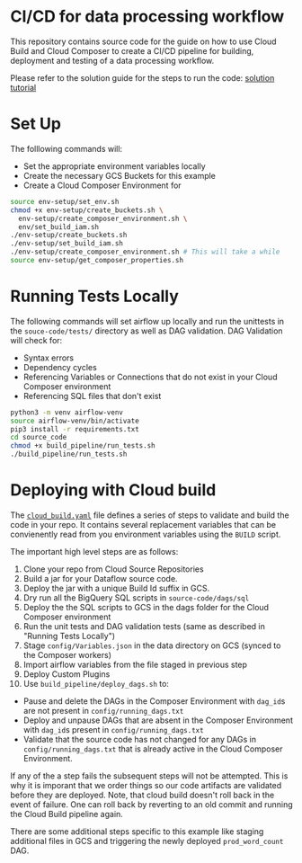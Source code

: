 # CI/CD for data processing workflow
This repository contains source code for the guide on how to use Cloud Build and
 Cloud Composer to create a CI/CD pipeline for building, deployment and testing 
of a data processing workflow.

Please refer to the solution guide for the steps to run the code: [solution
tutorial](https://cloud.google.com/solutions/cicd-pipeline-for-data-processing)

# Set Up

The folllowing commands will: 
 - Set the appropriate environment variables locally
 - Create the necessary GCS Buckets for this example
 - Create a Cloud Composer Environment for

```bash
source env-setup/set_env.sh
chmod +x env-setup/create_buckets.sh \
  env-setup/create_composer_environment.sh \
  env/set_build_iam.sh
./env-setup/create_buckets.sh
./env-setup/set_build_iam.sh
./env-setup/create_composer_environment.sh # This will take a while
source env-setup/get_composer_properties.sh

```

# Running Tests Locally

The following commands will set airflow up locally and run the unittests in the 
`souce-code/tests/` directory as well as DAG validation.
DAG Validation will check for:
 - Syntax errors
 - Dependency cycles
 - Referencing Variables or Connections that do not exist in your Cloud Composer
 environment 
 - Referencing SQL files that don't exist

```bash
python3 -m venv airflow-venv
source airflow-venv/bin/activate
pip3 install -r requirements.txt
cd source_code
chmod +x build_pipeline/run_tests.sh
./build_pipeline/run_tests.sh
```

# Deploying with Cloud build

The [`cloud_build.yaml`](cloud_build.yaml) file defines a series of steps to 
validate and build the code in your repo. It contains several replacement 
variables that can be convienently read from you environment variables using 
the `BUILD` script.

The important high level steps are as follows:
 1. Clone your repo from Cloud Source Repositories
 1. Build a jar for your Dataflow source code.  
 1. Deploy the jar with a unique Build Id suffix in GCS.
 1. Dry run all the BigQuery SQL scripts in `source-code/dags/sql`
 1. Deploy the the SQL scripts to GCS in the dags folder for the Cloud Composer 
 environment
 1. Run the unit tests and DAG validation tests (same as described in 
 "Running Tests Locally")
 1. Stage `config/Variables.json` in the data directory on GCS (synced to the 
 Composer workers)
 1. Import airflow variables from the file staged in previous step 
 1. Deploy Custom Plugins 
 1. Use `build_pipeline/deploy_dags.sh` to:
   - Pause and delete the DAGs in the Composer Environment with `dag_id`s are 
     not present in `config/running_dags.txt` 
   - Deploy and unpause DAGs that are absent in the Composer Environment with 
   `dag_id`s present in `config/running_dags.txt` 
   - Validate that the source code has not changed for any DAGs in 
   `config/running_dags.txt` that is already active in the Cloud Composer 
   Environment.

If any of the a step fails the subsequent steps will not be attempted.
This is why it is imporant that we order things so our code artifacts are 
validated before they are deployed. Note, that cloud build doesn't roll back
in the event of failure. One can roll back by reverting to an old commit and
running the Cloud Build pipeline again.

There are some additional steps specific to this example like staging additional
files in GCS and triggering the newly deployed `prod_word_count` DAG.


